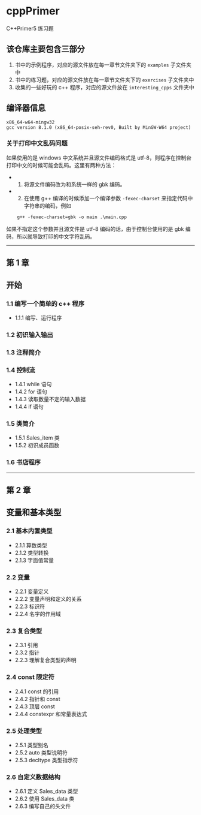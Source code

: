 # cppPrimer
C++Primer5 练习题

## 该仓库主要包含三部分
1. 书中的示例程序，对应的源文件放在每一章节文件夹下的 `examples` 子文件夹中
2. 书中的练习题，对应的源文件放在每一章节文件夹下的 `exercises` 子文件夹中
3. 收集的一些好玩的 c++ 程序，对应的源文件放在 `interesting_cpps` 文件夹中

## 编译器信息
```
x86_64-w64-mingw32
gcc version 8.1.0 (x86_64-posix-seh-rev0, Built by MinGW-W64 project)
```

### 关于打印中文乱码问题
如果使用的是 windows 中文系统并且源文件编码格式是 utf-8，则程序在控制台打印中文的时候可能会乱码。这里有两种方法：
- 1. 将源文件编码改为和系统一样的 gbk 编码。
- 2. 在使用 g++ 编译的时候添加一个编译参数 `-fexec-charset` 来指定代码中字符串的编码，例如
```
    g++ -fexec-charset=gbk -o main .\main.cpp
```
如果不指定这个参数并且源文件是 utf-8 编码的话，由于控制台使用的是 gbk 编码，所以就导致打印的中文字符乱码。

---

## 第 1 章
## 开始

### 1.1 编写一个简单的 c++ 程序
- 1.1.1 编写、运行程序

### 1.2 初识输入输出

### 1.3 注释简介

### 1.4 控制流
- 1.4.1 while 语句
- 1.4.2 for 语句
- 1.4.3 读取数量不定的输入数据
- 1.4.4 if 语句

### 1.5 类简介
- 1.5.1 Sales_item 类
- 1.5.2 初识成员函数

### 1.6 书店程序

---

## 第 2 章
## 变量和基本类型

### 2.1 基本内置类型
- 2.1.1 算数类型
- 2.1.2 类型转换
- 2.1.3 字面值常量

### 2.2 变量
- 2.2.1 变量定义
- 2.2.2 变量声明和定义的关系
- 2.2.3 标识符
- 2.2.4 名字的作用域

### 2.3 复合类型
- 2.3.1 引用
- 2.3.2 指针
- 2.2.3 理解复合类型的声明

### 2.4 const 限定符
- 2.4.1 const 的引用
- 2.4.2 指针和 const
- 2.4.3 顶层 const
- 2.4.4 constexpr 和常量表达式

### 2.5 处理类型
- 2.5.1 类型别名
- 2.5.2 auto 类型说明符
- 2.5.3 decltype 类型指示符

### 2.6 自定义数据结构
- 2.6.1 定义 Sales_data 类型
- 2.6.2 使用 Sales_data 类
- 2.6.3 编写自己的头文件